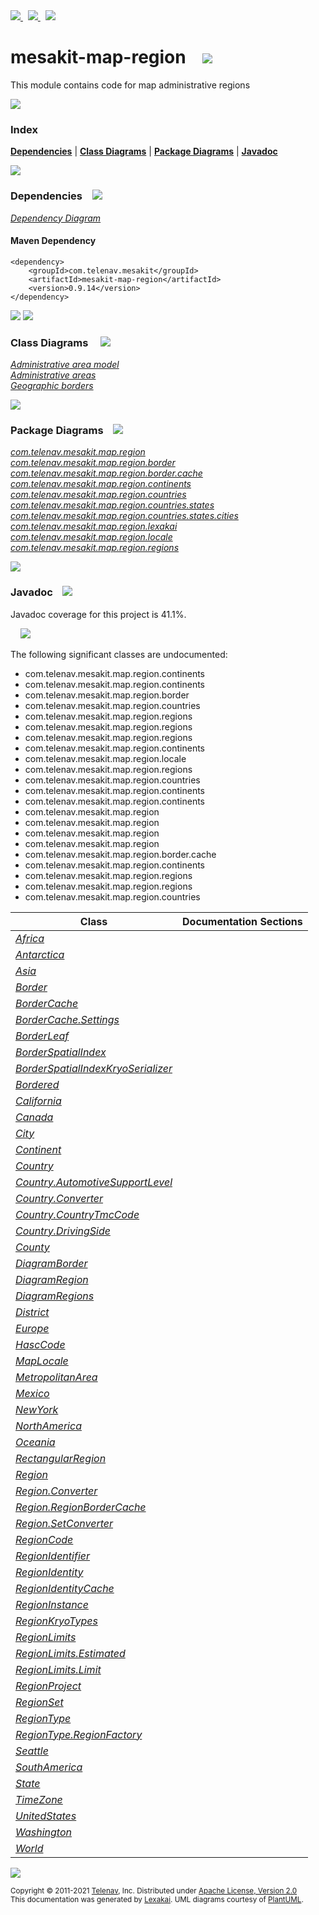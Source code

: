[//]: # (start-user-text)

<a href="https://www.mesakit.org">
<img src="https://telenav.github.io/telenav-assets/images/icons/web-32.png" srcset="https://telenav.github.io/telenav-assets/images/icons/web-32-2x.png 2x"/>
</a>
&nbsp;
<a href="https://twitter.com/openmesakit">
<img src="https://telenav.github.io/telenav-assets/images/logos/twitter/twitter-32.png" srcset="https://telenav.github.io/telenav-assets/images/logos/twitter/twitter-32-2x.png 2x"/>
</a>
&nbsp;
<a href="https://mesakit.zulipchat.com">
<img src="https://telenav.github.io/telenav-assets/images/logos/zulip/zulip-32.png" srcset="https://telenav.github.io/telenav-assets/images/logos/zulip/zulip-32-2x.png 2x"/>
</a>

[//]: # (end-user-text)

# mesakit-map-region &nbsp;&nbsp; <img src="https://telenav.github.io/telenav-assets/images/icons/map-32.png" srcset="https://telenav.github.io/telenav-assets/images/icons/map-32-2x.png 2x"/>

This module contains code for map administrative regions

<img src="https://telenav.github.io/telenav-assets/images/separators/horizontal-line-512.png" srcset="https://telenav.github.io/telenav-assets/images/separators/horizontal-line-512-2x.png 2x"/>

### Index



[**Dependencies**](#dependencies) | [**Class Diagrams**](#class-diagrams) | [**Package Diagrams**](#package-diagrams) | [**Javadoc**](#javadoc)

<img src="https://telenav.github.io/telenav-assets/images/separators/horizontal-line-512.png" srcset="https://telenav.github.io/telenav-assets/images/separators/horizontal-line-512-2x.png 2x"/>

### Dependencies <a name="dependencies"></a> &nbsp;&nbsp; <img src="https://telenav.github.io/telenav-assets/images/icons/dependencies-32.png" srcset="https://telenav.github.io/telenav-assets/images/icons/dependencies-32-2x.png 2x"/>

[*Dependency Diagram*](https://www.mesakit.org/0.9.14/lexakai/mesakit/mesakit-map/region/documentation/diagrams/dependencies.svg)

#### Maven Dependency

    <dependency>
        <groupId>com.telenav.mesakit</groupId>
        <artifactId>mesakit-map-region</artifactId>
        <version>0.9.14</version>
    </dependency>

<img src="https://telenav.github.io/telenav-assets/images/separators/horizontal-line-128.png" srcset="https://telenav.github.io/telenav-assets/images/separators/horizontal-line-128-2x.png 2x"/>

[//]: # (start-user-text)



[//]: # (end-user-text)

<img src="https://telenav.github.io/telenav-assets/images/separators/horizontal-line-128.png" srcset="https://telenav.github.io/telenav-assets/images/separators/horizontal-line-128-2x.png 2x"/>

### Class Diagrams <a name="class-diagrams"></a> &nbsp; &nbsp; <img src="https://telenav.github.io/telenav-assets/images/icons/diagram-40.png" srcset="https://telenav.github.io/telenav-assets/images/icons/diagram-40-2x.png 2x"/>

[*Administrative area model*](https://www.mesakit.org/0.9.14/lexakai/mesakit/mesakit-map/region/documentation/diagrams/diagram-region.svg)  
[*Administrative areas*](https://www.mesakit.org/0.9.14/lexakai/mesakit/mesakit-map/region/documentation/diagrams/diagram-regions.svg)  
[*Geographic borders*](https://www.mesakit.org/0.9.14/lexakai/mesakit/mesakit-map/region/documentation/diagrams/diagram-border.svg)

<img src="https://telenav.github.io/telenav-assets/images/separators/horizontal-line-128.png" srcset="https://telenav.github.io/telenav-assets/images/separators/horizontal-line-128-2x.png 2x"/>

### Package Diagrams <a name="package-diagrams"></a> &nbsp;&nbsp; <img src="https://telenav.github.io/telenav-assets/images/icons/box-24.png" srcset="https://telenav.github.io/telenav-assets/images/icons/box-24-2x.png 2x"/>

[*com.telenav.mesakit.map.region*](https://www.mesakit.org/0.9.14/lexakai/mesakit/mesakit-map/region/documentation/diagrams/com.telenav.mesakit.map.region.svg)  
[*com.telenav.mesakit.map.region.border*](https://www.mesakit.org/0.9.14/lexakai/mesakit/mesakit-map/region/documentation/diagrams/com.telenav.mesakit.map.region.border.svg)  
[*com.telenav.mesakit.map.region.border.cache*](https://www.mesakit.org/0.9.14/lexakai/mesakit/mesakit-map/region/documentation/diagrams/com.telenav.mesakit.map.region.border.cache.svg)  
[*com.telenav.mesakit.map.region.continents*](https://www.mesakit.org/0.9.14/lexakai/mesakit/mesakit-map/region/documentation/diagrams/com.telenav.mesakit.map.region.continents.svg)  
[*com.telenav.mesakit.map.region.countries*](https://www.mesakit.org/0.9.14/lexakai/mesakit/mesakit-map/region/documentation/diagrams/com.telenav.mesakit.map.region.countries.svg)  
[*com.telenav.mesakit.map.region.countries.states*](https://www.mesakit.org/0.9.14/lexakai/mesakit/mesakit-map/region/documentation/diagrams/com.telenav.mesakit.map.region.countries.states.svg)  
[*com.telenav.mesakit.map.region.countries.states.cities*](https://www.mesakit.org/0.9.14/lexakai/mesakit/mesakit-map/region/documentation/diagrams/com.telenav.mesakit.map.region.countries.states.cities.svg)  
[*com.telenav.mesakit.map.region.lexakai*](https://www.mesakit.org/0.9.14/lexakai/mesakit/mesakit-map/region/documentation/diagrams/com.telenav.mesakit.map.region.lexakai.svg)  
[*com.telenav.mesakit.map.region.locale*](https://www.mesakit.org/0.9.14/lexakai/mesakit/mesakit-map/region/documentation/diagrams/com.telenav.mesakit.map.region.locale.svg)  
[*com.telenav.mesakit.map.region.regions*](https://www.mesakit.org/0.9.14/lexakai/mesakit/mesakit-map/region/documentation/diagrams/com.telenav.mesakit.map.region.regions.svg)

<img src="https://telenav.github.io/telenav-assets/images/separators/horizontal-line-128.png" srcset="https://telenav.github.io/telenav-assets/images/separators/horizontal-line-128-2x.png 2x"/>

### Javadoc <a name="javadoc"></a> &nbsp;&nbsp; <img src="https://telenav.github.io/telenav-assets/images/icons/books-24.png" srcset="https://telenav.github.io/telenav-assets/images/icons/books-24-2x.png 2x"/>

Javadoc coverage for this project is 41.1%.  
  
&nbsp; &nbsp; <img src="https://telenav.github.io/telenav-assets/meters/meter-40-96.png" srcset="https://telenav.github.io/telenav-assets/meters/meter-40-96-2x.png 2x"/>


The following significant classes are undocumented:  

- com.telenav.mesakit.map.region.continents  
- com.telenav.mesakit.map.region.continents  
- com.telenav.mesakit.map.region.border  
- com.telenav.mesakit.map.region.countries  
- com.telenav.mesakit.map.region.regions  
- com.telenav.mesakit.map.region.regions  
- com.telenav.mesakit.map.region.regions  
- com.telenav.mesakit.map.region.continents  
- com.telenav.mesakit.map.region.locale  
- com.telenav.mesakit.map.region.regions  
- com.telenav.mesakit.map.region.countries  
- com.telenav.mesakit.map.region.continents  
- com.telenav.mesakit.map.region.continents  
- com.telenav.mesakit.map.region  
- com.telenav.mesakit.map.region  
- com.telenav.mesakit.map.region  
- com.telenav.mesakit.map.region  
- com.telenav.mesakit.map.region.border.cache  
- com.telenav.mesakit.map.region.continents  
- com.telenav.mesakit.map.region.regions  
- com.telenav.mesakit.map.region.regions  
- com.telenav.mesakit.map.region.countries

| Class | Documentation Sections |
|---|---|
| [*Africa*](https://www.mesakit.org/0.9.14/javadoc/mesakit/mesakit.map.region/////////////////////////////////////////////////.html) |  |  
| [*Antarctica*](https://www.mesakit.org/0.9.14/javadoc/mesakit/mesakit.map.region/////////////////////////////////////////////////////.html) |  |  
| [*Asia*](https://www.mesakit.org/0.9.14/javadoc/mesakit/mesakit.map.region///////////////////////////////////////////////.html) |  |  
| [*Border*](https://www.mesakit.org/0.9.14/javadoc/mesakit/mesakit.map.region/////////////////////////////////////////////.html) |  |  
| [*BorderCache*](https://www.mesakit.org/0.9.14/javadoc/mesakit/mesakit.map.region////////////////////////////////////////////////////////.html) |  |  
| [*BorderCache.Settings*](https://www.mesakit.org/0.9.14/javadoc/mesakit/mesakit.map.region/////////////////////////////////////////////////////////////////.html) |  |  
| [*BorderLeaf*](https://www.mesakit.org/0.9.14/javadoc/mesakit/mesakit.map.region/////////////////////////////////////////////////.html) |  |  
| [*BorderSpatialIndex*](https://www.mesakit.org/0.9.14/javadoc/mesakit/mesakit.map.region/////////////////////////////////////////////////////////.html) |  |  
| [*BorderSpatialIndexKryoSerializer*](https://www.mesakit.org/0.9.14/javadoc/mesakit/mesakit.map.region///////////////////////////////////////////////////////////////////////.html) |  |  
| [*Bordered*](https://www.mesakit.org/0.9.14/javadoc/mesakit/mesakit.map.region///////////////////////////////////////////////.html) |  |  
| [*California*](https://www.mesakit.org/0.9.14/javadoc/mesakit/mesakit.map.region///////////////////////////////////////////////////////////.html) |  |  
| [*Canada*](https://www.mesakit.org/0.9.14/javadoc/mesakit/mesakit.map.region////////////////////////////////////////////////.html) |  |  
| [*City*](https://www.mesakit.org/0.9.14/javadoc/mesakit/mesakit.map.region////////////////////////////////////////////.html) |  |  
| [*Continent*](https://www.mesakit.org/0.9.14/javadoc/mesakit/mesakit.map.region/////////////////////////////////////////////////.html) |  |  
| [*Country*](https://www.mesakit.org/0.9.14/javadoc/mesakit/mesakit.map.region///////////////////////////////////////////////.html) |  |  
| [*Country.AutomotiveSupportLevel*](https://www.mesakit.org/0.9.14/javadoc/mesakit/mesakit.map.region//////////////////////////////////////////////////////////////////////.html) |  |  
| [*Country.Converter*](https://www.mesakit.org/0.9.14/javadoc/mesakit/mesakit.map.region/////////////////////////////////////////////////////////.html) |  |  
| [*Country.CountryTmcCode*](https://www.mesakit.org/0.9.14/javadoc/mesakit/mesakit.map.region//////////////////////////////////////////////////////////////.html) |  |  
| [*Country.DrivingSide*](https://www.mesakit.org/0.9.14/javadoc/mesakit/mesakit.map.region///////////////////////////////////////////////////////////.html) |  |  
| [*County*](https://www.mesakit.org/0.9.14/javadoc/mesakit/mesakit.map.region//////////////////////////////////////////////.html) |  |  
| [*DiagramBorder*](https://www.mesakit.org/0.9.14/javadoc/mesakit/mesakit.map.region/////////////////////////////////////////////////////.html) |  |  
| [*DiagramRegion*](https://www.mesakit.org/0.9.14/javadoc/mesakit/mesakit.map.region/////////////////////////////////////////////////////.html) |  |  
| [*DiagramRegions*](https://www.mesakit.org/0.9.14/javadoc/mesakit/mesakit.map.region//////////////////////////////////////////////////////.html) |  |  
| [*District*](https://www.mesakit.org/0.9.14/javadoc/mesakit/mesakit.map.region////////////////////////////////////////////////.html) |  |  
| [*Europe*](https://www.mesakit.org/0.9.14/javadoc/mesakit/mesakit.map.region/////////////////////////////////////////////////.html) |  |  
| [*HascCode*](https://www.mesakit.org/0.9.14/javadoc/mesakit/mesakit.map.region///////////////////////////////////////////////.html) |  |  
| [*MapLocale*](https://www.mesakit.org/0.9.14/javadoc/mesakit/mesakit.map.region////////////////////////////////////////////////.html) |  |  
| [*MetropolitanArea*](https://www.mesakit.org/0.9.14/javadoc/mesakit/mesakit.map.region////////////////////////////////////////////////////////.html) |  |  
| [*Mexico*](https://www.mesakit.org/0.9.14/javadoc/mesakit/mesakit.map.region////////////////////////////////////////////////.html) |  |  
| [*NewYork*](https://www.mesakit.org/0.9.14/javadoc/mesakit/mesakit.map.region////////////////////////////////////////////////////////.html) |  |  
| [*NorthAmerica*](https://www.mesakit.org/0.9.14/javadoc/mesakit/mesakit.map.region///////////////////////////////////////////////////////.html) |  |  
| [*Oceania*](https://www.mesakit.org/0.9.14/javadoc/mesakit/mesakit.map.region//////////////////////////////////////////////////.html) |  |  
| [*RectangularRegion*](https://www.mesakit.org/0.9.14/javadoc/mesakit/mesakit.map.region/////////////////////////////////////////////////////////.html) |  |  
| [*Region*](https://www.mesakit.org/0.9.14/javadoc/mesakit/mesakit.map.region//////////////////////////////////////.html) |  |  
| [*Region.Converter*](https://www.mesakit.org/0.9.14/javadoc/mesakit/mesakit.map.region////////////////////////////////////////////////.html) |  |  
| [*Region.RegionBorderCache*](https://www.mesakit.org/0.9.14/javadoc/mesakit/mesakit.map.region////////////////////////////////////////////////////////.html) |  |  
| [*Region.SetConverter*](https://www.mesakit.org/0.9.14/javadoc/mesakit/mesakit.map.region///////////////////////////////////////////////////.html) |  |  
| [*RegionCode*](https://www.mesakit.org/0.9.14/javadoc/mesakit/mesakit.map.region//////////////////////////////////////////.html) |  |  
| [*RegionIdentifier*](https://www.mesakit.org/0.9.14/javadoc/mesakit/mesakit.map.region////////////////////////////////////////////////.html) |  |  
| [*RegionIdentity*](https://www.mesakit.org/0.9.14/javadoc/mesakit/mesakit.map.region//////////////////////////////////////////////.html) |  |  
| [*RegionIdentityCache*](https://www.mesakit.org/0.9.14/javadoc/mesakit/mesakit.map.region////////////////////////////////////////////////////////////////.html) |  |  
| [*RegionInstance*](https://www.mesakit.org/0.9.14/javadoc/mesakit/mesakit.map.region//////////////////////////////////////////////.html) |  |  
| [*RegionKryoTypes*](https://www.mesakit.org/0.9.14/javadoc/mesakit/mesakit.map.region///////////////////////////////////////////////.html) |  |  
| [*RegionLimits*](https://www.mesakit.org/0.9.14/javadoc/mesakit/mesakit.map.region////////////////////////////////////////////.html) |  |  
| [*RegionLimits.Estimated*](https://www.mesakit.org/0.9.14/javadoc/mesakit/mesakit.map.region//////////////////////////////////////////////////////.html) |  |  
| [*RegionLimits.Limit*](https://www.mesakit.org/0.9.14/javadoc/mesakit/mesakit.map.region//////////////////////////////////////////////////.html) |  |  
| [*RegionProject*](https://www.mesakit.org/0.9.14/javadoc/mesakit/mesakit.map.region/////////////////////////////////////////////.html) |  |  
| [*RegionSet*](https://www.mesakit.org/0.9.14/javadoc/mesakit/mesakit.map.region/////////////////////////////////////////.html) |  |  
| [*RegionType*](https://www.mesakit.org/0.9.14/javadoc/mesakit/mesakit.map.region//////////////////////////////////////////.html) |  |  
| [*RegionType.RegionFactory*](https://www.mesakit.org/0.9.14/javadoc/mesakit/mesakit.map.region////////////////////////////////////////////////////////.html) |  |  
| [*Seattle*](https://www.mesakit.org/0.9.14/javadoc/mesakit/mesakit.map.region///////////////////////////////////////////////////////////////.html) |  |  
| [*SouthAmerica*](https://www.mesakit.org/0.9.14/javadoc/mesakit/mesakit.map.region///////////////////////////////////////////////////////.html) |  |  
| [*State*](https://www.mesakit.org/0.9.14/javadoc/mesakit/mesakit.map.region/////////////////////////////////////////////.html) |  |  
| [*TimeZone*](https://www.mesakit.org/0.9.14/javadoc/mesakit/mesakit.map.region////////////////////////////////////////////////.html) |  |  
| [*UnitedStates*](https://www.mesakit.org/0.9.14/javadoc/mesakit/mesakit.map.region//////////////////////////////////////////////////////.html) |  |  
| [*Washington*](https://www.mesakit.org/0.9.14/javadoc/mesakit/mesakit.map.region///////////////////////////////////////////////////////////.html) |  |  
| [*World*](https://www.mesakit.org/0.9.14/javadoc/mesakit/mesakit.map.region/////////////////////////////////////////////.html) |  |  

[//]: # (start-user-text)



[//]: # (end-user-text)

<img src="https://telenav.github.io/telenav-assets/images/separators/horizontal-line-512.png" srcset="https://telenav.github.io/telenav-assets/images/separators/horizontal-line-512-2x.png 2x"/>

<sub>Copyright &#169; 2011-2021 [Telenav](https://telenav.com), Inc. Distributed under [Apache License, Version 2.0](LICENSE)</sub>  
<sub>This documentation was generated by [Lexakai](https://lexakai.org). UML diagrams courtesy of [PlantUML](https://plantuml.com).</sub>
